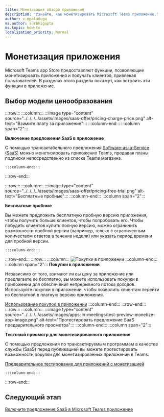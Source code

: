 ```yaml
---
title: Монетизация обзора приложения
description: 'Узнайте, как монетизировать Microsoft Teams приложение.'
author: v-npaladugu
ms.author: surbhigupta
ms.topic: how-to
localization_priority: Normal
---
```


# <a name="monetize-your-app"></a>Монетизация приложения

Microsoft Teams app Store предоставляют функции, позволяющие монетизировать приложения и получать клиентов, привлекая пользователей. В разделах этого раздела покажут, как встроить эти функции в приложение.

## <a name="choose-a-pricing-model"></a>Выбор модели ценообразования

:::row:::
    :::column:::
        :::image type="content" source="../../../../assets/images/saas-offer/pricing-charge-price.png" alt-text="Взимите плату за приложение":::
    :::column-end:::
    :::column span="2":::

**Включение предложения SaaS в приложение**

С помощью трансактабельного предложения [Software-as-a-Service (SaaS)](~/concepts/deploy-and-publish/appsource/prepare/include-saas-offer.md) можно монетизировать приложение Teams, продавая планы подписки непосредственно из списка Teams магазина.

    :::column-end:::
:::row-end:::

:::row:::
    :::column:::
     :::image type="content" source="../../../../assets/images/saas-offer/pricing-free-trial.png" alt-text="Бесплатные пробные":::
    :::column-end:::
    :::column span="2":::

**Бесплатные пробные**

Вы можете предложить бесплатную пробную версию приложения, чтобы получить больше клиентов, чтобы попробовать его. Чтобы побудить клиентов купить полную версию, можно ограничить возможности пробной версии (например, только с ограниченным количеством ответов в течение недели) или указать период времени для пробной версии.

    :::column-end:::
:::row-end:::
:::row:::
    :::column:::
        ![Покупки в приложении](~/assets/images/saas-offer/pricing-in-app-purchases.png)
    :::column-end:::
    :::column span="2":::
**Покупки в приложении**

Независимо от того, взимают ли вы цену за приложение или предлагаете ее бесплатно, вы можете использовать покупки в приложении для обеспечения непрерывного потока доходов. Используйте покупки в приложении, чтобы позволить клиентам перейти из бесплатной в платную версию приложения.

[Использование покупок в приложении](~/concepts/deploy-and-publish/appsource/prepare/in-app-purchase-flow.md)
    :::column-end:::
:::row-end:::
:::row:::
    :::column:::
        :::image type="content" source="../../../../assets/images/apps-in-meetings/test-preview-monetize-app-image.png" alt-text="Протестировать предложение SaaS предварительного просмотра":::
    :::column-end:::
    :::column span="2":::

**Тестовый просмотр для монетизированного приложения**

С помощью предложения по трансактируемым программам в качестве службы (SaaS) перед публикацией вы можете протестировать возможность покупки для монетизированных приложений в Teams.

[Предварительное тестирование для приложений с монетизацией](Test-preview-for-monetized-apps.md)

    :::column-end:::
:::row-end:::
## <a name="next-step"></a>Следующий этап

[Включите предложение SaaS в Microsoft Teams приложение](~/concepts/deploy-and-publish/appsource/prepare/include-saas-offer.md)